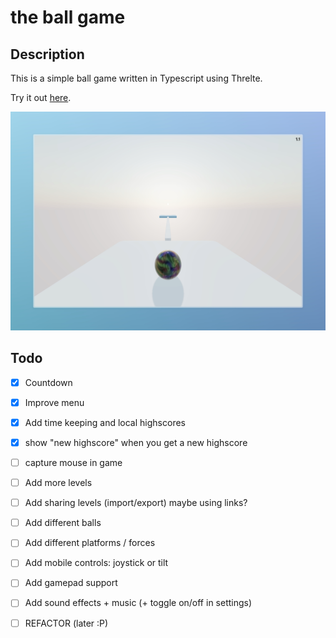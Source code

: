# the ball game

## Description

This is a simple ball game written in Typescript using Threlte.

Try it out [here](https://flo-bit.github.io/ball-game/).

![screenshot](./screenshot.png)

## Todo

- [x] Countdown
- [x] Improve menu
- [x] Add time keeping and local highscores
- [x] show "new highscore" when you get a new highscore

- [ ] capture mouse in game
- [ ] Add more levels
- [ ] Add sharing levels (import/export) maybe using links?
- [ ] Add different balls
- [ ] Add different platforms / forces
- [ ] Add mobile controls: joystick or tilt
- [ ] Add gamepad support
- [ ] Add sound effects + music (+ toggle on/off in settings)
- [ ] REFACTOR (later :P)